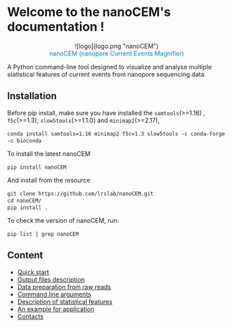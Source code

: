 # Welcome to the nanoCEM's documentation !


 <center>![logo](logo.png "nanoCEM") </center>


<center><span style="color:#0084A9;">nanoCEM (nanopore Current Events Magnifier) </span></center>

A Python command-line tool designed to  visualize and analyse multiple statistical features of current events from nanopore sequencing data.

## Installation

Before pip install, make sure you have installed the `samtools`(>=1.16) , `f5c`(>=1.3), `slow5tools`(>=1.1.0) and `minimap2`(>=2.17),

    conda install samtools=1.16 minimap2 f5c=1.3 slow5tools -c conda-forge -c bioconda 

To install the latest nanoCEM

    pip install nanoCEM

And install from the resource

    git clone https://github.com/lrslab/nanoCEM.git
    cd nanoCEM/
    pip install .

To check the version of nanoCEM, run:

    pip list | grep nanoCEM



## Content

* [Quick start](tutorials.md)
* [Output files description](output_format.md)
* [Data preparation from raw reads](preparation.md)
* [Command line arguments](argument.md)
* [Description of statistical features](statistics.md)
* [An example for application](example.md)
* [Contacts](contact.md)
